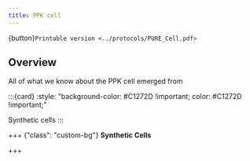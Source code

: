 ```yaml
---
title: PPK cell
---
```


{button}`Printable version <../protocols/PURE_Cell.pdf>`

## Overview

All of what we know about the PPK cell emerged from [](https://doi.org/10.63765/djnv7772)

:::{card}
:style: "background-color: #C1272D !important; color: #C1272D !important;"

Synthetic cells
:::

+++ {"class": "custom-bg"}
**Synthetic Cells**

+++
